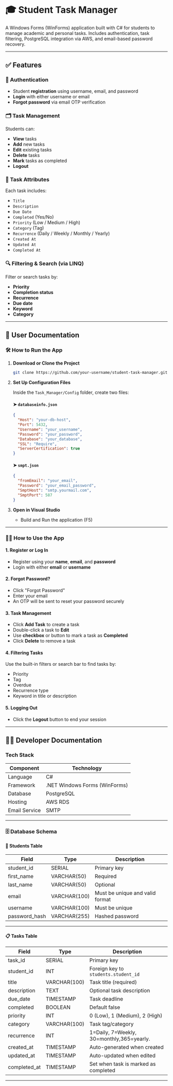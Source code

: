 # 🎓 Student Task Manager

A Windows Forms (WinForms) application built with C# for students to manage academic and personal tasks. Includes authentication, task filtering, PostgreSQL integration via AWS, and email-based password recovery.

---

## ✅ Features

### 🔐 Authentication
- Student **registration** using username, email, and password
- **Login** with either username or email
- **Forgot password** via email OTP verification

### 🗂 Task Management
Students can:
- **View** tasks
- **Add** new tasks
- **Edit** existing tasks
- **Delete** tasks
- **Mark** tasks as completed
- **Logout**

### 🧾 Task Attributes
Each task includes:
- `Title`
- `Description`
- `Due Date`
- `Completed` (Yes/No)
- `Priority` (Low / Medium / High)
- `Category` (Tag)
- `Recurrence` (Daily / Weekly / Monthly / Yearly)
- `Created At`
- `Updated At`
- `Completed At`

### 🔍 Filtering & Search (via LINQ)
Filter or search tasks by:
- **Priority**
- **Completion status**
- **Recurrence**
- **Due date**
- **Keyword**
- **Category**

---

## 👥 User Documentation

### 🛠️ How to Run the App

1. **Download or Clone the Project**
   ```bash
   git clone https://github.com/your-username/student-task-manager.git
   ```

2. **Set Up Configuration Files**

   Inside the `Task_Manager/Config` folder, create two files:

   #### ➤ `databaseinfo.json`
   ```json
   {
     "Host": "your-db-host",
     "Port": 5432,
     "Username": "your_username",
     "Password": "your_password",
     "Database": "your_database",
     "SSL": "Require",
     "ServerCertification": true
   }
   ```

   #### ➤ `smpt.json`
   ```json
   {
     "fromEmail": "your_email",
     "Password": "your_email_password",
     "SmptHost": "smtp.yourmail.com",
     "SmptPort": 587
   }
   ```

3. **Open in Visual Studio**
   - Build and Run the application (F5)

---

### 🧑‍🏫 How to Use the App

#### 1. Register or Log In
- Register using your **name**, **email**, and **password**
- Login with either **email** or **username**

#### 2. Forgot Password?
- Click "Forgot Password"
- Enter your email
- An OTP will be sent to reset your password securely

#### 3. Task Management
- Click **Add Task** to create a task
- Double-click a task to **Edit**
- Use **checkbox** or button to mark a task as **Completed**
- Click **Delete** to remove a task

#### 4. Filtering Tasks
Use the built-in filters or search bar to find tasks by:
- Priority
- Tag 
- Overdue
- Recurrence type 
- Keyword in title or description

#### 5. Logging Out
- Click the **Logout** button to end your session

---

## 👨‍💻 Developer Documentation

### Tech Stack

| Component        | Technology                     |
|------------------|--------------------------------|
| Language         | C#                             |
| Framework        | .NET Windows Forms (WinForms)  |
| Database         | PostgreSQL                     |
| Hosting          | AWS RDS                        |
| Email Service    | SMTP                           |

---

### 🗄️ Database Schema

#### 👤 Students Table


| Field        | Type         | Description                            |
|--------------|--------------|----------------------------------------|
| student_id   | SERIAL       | Primary key                            |
| first_name   | VARCHAR(50)  | Required                               |
| last_name    | VARCHAR(50)  | Optional                               |
| email        | VARCHAR(100) | Must be unique and valid format        |
| username     | VARCHAR(100) | Must be unique                         |
| password_hash| VARCHAR(255) | Hashed password                        |

---

#### 📋 Tasks Table


| Field         | Type         | Description                                  |
|---------------|--------------|----------------------------------------------|
| task_id       | SERIAL        | Primary key                                 |
| student_id    | INT           | Foreign key to `students.student_id`        |
| title         | VARCHAR(100)  | Task title (required)                       |
| description   | TEXT          | Optional task description                   |
| due_date      | TIMESTAMP     | Task deadline                               |
| completed     | BOOLEAN       | Default false                               |
| priority      | INT           | 0 (Low), 1 (Medium), 2 (High)               |
| category      | VARCHAR(100)  | Task tag/category                           |
| recurrence    | INT           | 1=Daily, 7=Weekly, 30=monthly,365=yearly.   |
| created_at    | TIMESTAMP     | Auto-generated when created                 |
| updated_at    | TIMESTAMP     | Auto-updated when edited                    |
| completed_at  | TIMESTAMP     | Set when task is marked as completed        |

---

